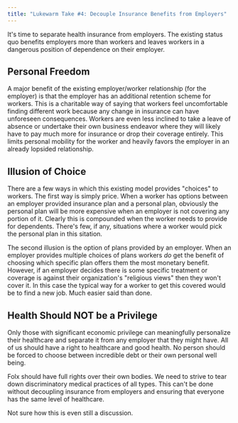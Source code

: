 ```yaml
---
title: "Lukewarm Take #4: Decouple Insurance Benefits from Employers"
---
```


It's time to separate health insurance from employers. The existing status quo
benefits employers more than workers and leaves workers in a dangerous position
of dependence on their employer.

## Personal Freedom

A major benefit of the existing employer/worker relationship (for the employer)
is that the employer has an additional retention scheme for workers. This is a
charitable way of saying that workers feel uncomfortable finding different work
because any change in insurance can have unforeseen consequences. Workers are
even less inclined to take a leave of absence or undertake their own business
endeavor where they will likely have to pay much more for insurance or drop
their coverage entirely. This limits personal mobility for the worker and
heavily favors the employer in an already lopsided relationship.

## Illusion of Choice

There are a few ways in which this existing model provides "choices" to workers.
The first way is simply price. When a worker has options between an employer
provided insurance plan and a personal plan, obviously the personal plan will be
more expensive when an employer is not covering any portion of it. Clearly this
is compounded when the worker needs to provide for dependents. There's few, if
any, situations where a worker would pick the personal plan in this sitation.

The second illusion is the option of plans provided by an employer. When an
employer provides multiple choices of plans workers _do_ get the benefit of
choosing which specific plan offers them the most monetary benefit. However, if
an employer decides there is some specific treatment or coverage is against their
organization's "religious views" then they won't cover it. In this case
the typical way for a worker to get this covered would be to find a new job.
Much easier said than done.

## Health Should NOT be a Privilege

Only those with significant economic privilege can meaningfully personalize
their healthcare and separate it from any employer that they might have. All of
us should have a right to healthcare and good health. No person should be forced
to choose between incredible debt or their own personal well being.

Folx should have full rights over their own bodies. We need to strive to tear
down discriminatory medical practices of all types. This can't be done without
decoupling insurance from employers and ensuring that everyone has the same
level of healthcare.

Not sure how this is even still a discussion.
